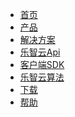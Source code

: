 <div class="logo">
	<a href="/" class="docs-logo"></a>
</div>

* [首页](README.md)
* [产品](product/README.md)
* [解决方案](solution/README.md)
* [乐智云Api](develop-cloud/README.md)
* [客户端SDK](develop-native/README.md)
* [乐智云算法](develop-algorithm/README.md)
* [下载](download/README.md)
* [帮助](FAQ/README.md)

<!-- <ul class="nav-href">
	<li><a href="//dev.dcloud.net.cn/wish/?channel=native_sdk" target="__blank">需求墙</a></li>
	<li><a href="//dev.dcloud.net.cn/sponsor/?channel=uniapp" target="__blank" style="color:#FF6600!important;"><img src="//img-cdn-qiniu.dcloud.net.cn/uniapp/doc/heart.png" class="heart">赞助我们</a></li>
</ul>

<div class="github">
	<a href="//github.com/dcloudio/native-docs" target="_blank">
		<img src="//img-cdn-qiniu.dcloud.net.cn/uniapp/doc/github.svg">
	</a>
</div> -->
